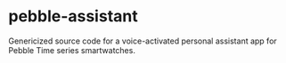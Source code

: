 # pebble-assistant
Genericized source code for a voice-activated personal assistant app for Pebble Time series smartwatches.
